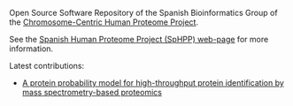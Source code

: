 Open Source Software Repository of the Spanish Bioinformatics Group of the [Chromosome-Centric Human Proteome Project](http://www.c-hpp.org/).

See the [Spanish Human Proteome Project (SpHPP) web-page](http://sphpp.proteored.org/) for more information.

Latest contributions:
* [A protein probability model for high-throughput protein identification by mass spectrometry-based proteomics](https://github.com/akrogp/SpHPP/tree/master/dist/LPGF)
